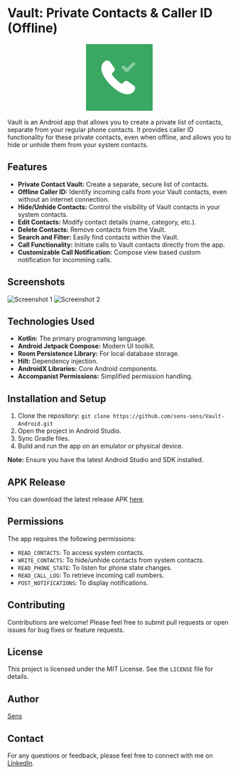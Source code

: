 # Vault: Private Contacts & Caller ID (Offline)

<p align="center">
  <img src="assets/app_icon.png" alt="Vault App Icon" width="150">
</p>

Vault is an Android app that allows you to create a private list of contacts, separate from your regular phone contacts. It provides caller ID functionality for these private contacts, even when offline, and allows you to hide or unhide them from your system contacts.

## Features

* **Private Contact Vault:** Create a separate, secure list of contacts.
* **Offline Caller ID:** Identify incoming calls from your Vault contacts, even without an internet connection.
* **Hide/Unhide Contacts:** Control the visibility of Vault contacts in your system contacts.
* **Edit Contacts:** Modify contact details (name, category, etc.).
* **Delete Contacts:** Remove contacts from the Vault.
* **Search and Filter:** Easily find contacts within the Vault.
* **Call Functionality:** Initiate calls to Vault contacts directly from the app.
* **Customizable Call Notification:** Compose view based custom notification for incomming calls.

## Screenshots

![Screenshot 1](path/to/screenshot1.png)
![Screenshot 2](path/to/screenshot2.png)

## Technologies Used

* **Kotlin:** The primary programming language.
* **Android Jetpack Compose:** Modern UI toolkit.
* **Room Persistence Library:** For local database storage.
* **Hilt:** Dependency injection.
* **AndroidX Libraries:** Core Android components.
* **Accompanist Permissions:** Simplified permission handling.

## Installation and Setup

1.  Clone the repository: `git clone https://github.com/sens-sens/Vault-Android.git`
2.  Open the project in Android Studio.
3.  Sync Gradle files.
4.  Build and run the app on an emulator or physical device.

**Note:** Ensure you have the latest Android Studio and SDK installed.

## APK Release

You can download the latest release APK [here](link/to/your/release.apk).

## Permissions

The app requires the following permissions:

* `READ_CONTACTS`: To access system contacts.
* `WRITE_CONTACTS`: To hide/unhide contacts from system contacts.
* `READ_PHONE_STATE`: To listen for phone state changes.
* `READ_CALL_LOG`: To retrieve incoming call numbers.
* `POST_NOTIFICATIONS`: To display notifications.

## Contributing

Contributions are welcome! Please feel free to submit pull requests or open issues for bug fixes or feature requests.

## License

This project is licensed under the MIT License. See the `LICENSE` file for details.

## Author

[Sens](https://github.com/sens-sens)

## Contact

For any questions or feedback, please feel free to connect with me on [LinkedIn](https://www.linkedin.com/in/senthil-sens/).